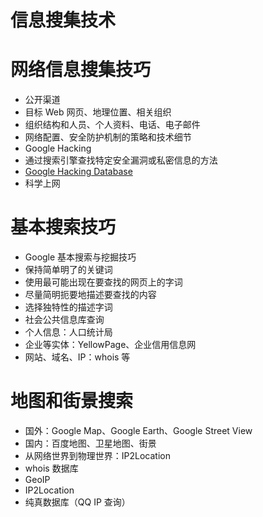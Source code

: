 #  信息搜集技术

网络信息搜集技巧
================

-   公开渠道
-   目标 Web 网页、地理位置、相关组织
-   组织结构和人员、个人资料、电话、电子邮件
-   网络配置、安全防护机制的策略和技术细节
-   Google Hacking
-   通过搜索引擎查找特定安全漏洞或私密信息的方法
-   [Google Hacking
    Database](https://www.exploit-db.com/google-hacking-database/)
-   科学上网

基本搜索技巧
============

-   Google 基本搜索与挖掘技巧
-   保持简单明了的关键词
-   使用最可能出现在要查找的网页上的字词
-   尽量简明扼要地描述要查找的内容
-   选择独特性的描述字词
-   社会公共信息库查询
-   个人信息：人口统计局
-   企业等实体：YellowPage、企业信用信息网
-   网站、域名、IP：whois 等

地图和街景搜索
==============

-   国外：Google Map、Google Earth、Google Street View
-   国内：百度地图、卫星地图、街景
-   从网络世界到物理世界：IP2Location
-   whois 数据库
-   GeoIP
-   IP2Location
-   纯真数据库（QQ IP 查询）
